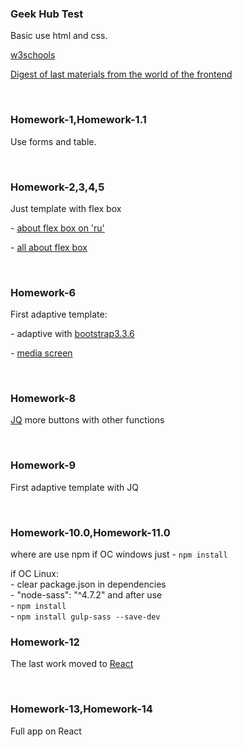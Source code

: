 <h3>Geek Hub Test</h3>
<p>Basic use html and css.</p>
<p><a href="https://www.w3schools.com/html/">w3schools</a></p>
<p><a href="https://habrahabr.ru/company/zfort/blog/353558/">Digest of last materials from the world of the frontend</a></p>
<br>
<h3>Homework-1,Homework-1.1</h3>
<p>Use forms and table.</p><br>
<h3>Homework-2,3,4,5</h3>
<p>Just template with flex box<p>
<p>- <a href="http://html5.by/blog/flexbox/">about flex box on 'ru'</a><p>
<p>- <a href="https://css-tricks.com/snippets/css/a-guide-to-flexbox/">all about flex box</a><p><br>
<h3>Homework-6</h3>
<p>First adaptive template:</p>
<p>- adaptive with <a href="http://bootstrapdocs.com/v3.3.6/docs/">bootstrap3.3.6</a></p>
<p>- <a href="https://www.w3schools.com/cssref/css3_pr_mediaquery.asp">media screen </a></p><br>
<h3>Homework-8</h3>
<p><a href="http://api.jquery.com/">JQ</a> more buttons with other functions</p><br>
<h3>Homework-9</h3>
<p>First adaptive template with JQ<p><br>
<h3>Homework-10.0,Homework-11.0</h3>
<p>where are use npm if OC windows just - <code>npm install</code></p>
<p>if OC Linux:<br>
 - clear package.json in dependencies<br>
 - "node-sass": "^4.7.2" and after use <br> - <code>npm install</code><br>- <code>npm install gulp-sass --save-dev</code><br></p>
<h3>Homework-12</h3>
<p>The last work moved to <a href="https://reactjs.org/">React</a></p><br>
<h3>Homework-13,Homework-14</h3>
<p>Full app on React</p>
